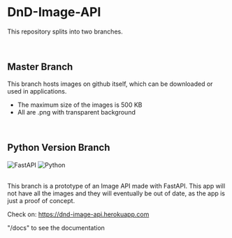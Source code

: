 # DnD-Image-API
 
 This repository splits into two branches.
 
 </br>
 
 ## Master Branch
 
This branch hosts images on github itself, which can be downloaded or used in applications.
 
* The maximum size of the images is 500 KB 
* All are .png with transparent background

</br>

## Python Version Branch

<div>
 <img align="center" alt="FastAPI" src="https://img.shields.io/badge/FastAPI-009688?style=flat&logo=fastapi&logoColor=white">
 <img align="center" alt="Python" src="https://img.shields.io/badge/Python-3776AB?style=flat&logo=python&logoColor=white">
</div>
</br>

This branch is a prototype of an Image API made with FastAPI. This app will not have all the images and they will eventually be out of date, as the app is just a proof of concept.

Check on: https://dnd-image-api.herokuapp.com

"/docs" to see the documentation
